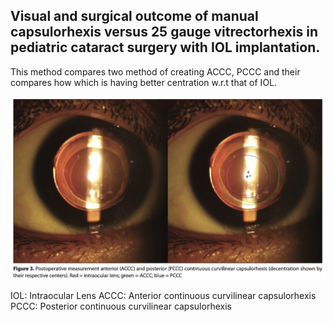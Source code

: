 ## Visual and surgical outcome of manual capsulorhexis versus 25 gauge vitrectorhexis in pediatric cataract surgery with IOL implantation.

This method compares two method of creating ACCC, PCCC and their compares how which is having better centration w.r.t that of IOL.

![PCCC, ACCC and OIL center](images/comparison.png)




IOL: Intraocular Lens
ACCC: Anterior continuous curvilinear capsulorhexis
PCCC: Posterior continuous curvilinear capsulorhexis

